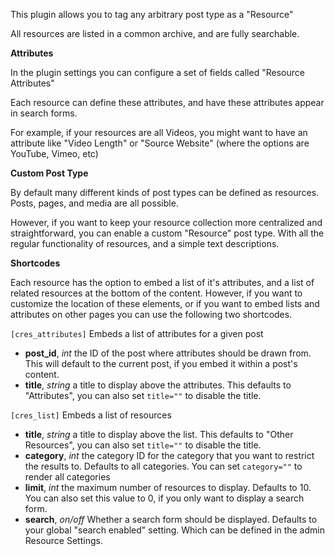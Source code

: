 
This plugin allows you to tag any arbitrary post type as a "Resource"

All resources are listed in a common archive, and are fully searchable.

**Attributes**

In the plugin settings you can configure a set of fields called "Resource Attributes"

Each resource can define these attributes, and have these attributes appear in search forms.

For example, if your resources are all Videos, you might want to have an attribute like "Video Length" or "Source Website" (where the options are YouTube, Vimeo, etc)

**Custom Post Type**

By default many different kinds of post types can be defined as resources. Posts, pages, and media are all possible.

However, if you want to keep your resource collection more centralized and straightforward, you can enable a custom "Resource" post type. With all the regular functionality of resources, and a simple text descriptions.

**Shortcodes**

Each resource has the option to embed a list of it's attributes, and a list of related resources at the bottom of the content. However, if you want to customize the location of these elements, or if you want to embed lists and attributes on other pages you can use the following two shortcodes.

`[cres_attributes]`
Embeds a list of attributes for a given post
 * **post_id**, *int*  the ID of the post where attributes should be drawn from. This will default to the current post, if you embed it within a post's content.
 * **title**, *string*  a title to display above the attributes. This defaults to "Attributes", you can also set `title=""` to disable the title.

`[cres_list]`
Embeds a list of resources
 * **title**, *string*  a title to display above the list. This defaults to "Other Resources", you can also set `title=""` to disable the title.
 * **category**, *int*  the category ID for the category that you want to restrict the results to. Defaults to all categories. You can set `category=""` to render all categories
 * **limit**, *int*  the maximum number of resources to display. Defaults to 10. You can also set this value to 0, if you only want to display a search form.
 * **search**, *on/off*  Whether a search form should be displayed. Defaults to your global "search enabled" setting. Which can be defined in the admin Resource Settings.

